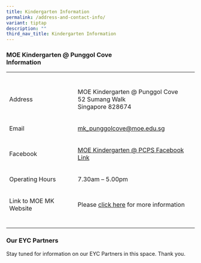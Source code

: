 ```yaml
---
title: Kindergarten Information
permalink: /address-and-contact-info/
variant: tiptap
description: ""
third_nav_title: Kindergarten Information
---
```

<h3>MOE Kindergarten @ Punggol Cove&nbsp;<br>Information</h3>
<table style="minWidth: 50px">
<colgroup>
<col>
<col>
</colgroup>
<tbody>
<tr>
<th rowspan="1" colspan="1">
<p></p>
</th>
<th rowspan="1" colspan="1">
<p></p>
</th>
</tr>
<tr>
<td rowspan="1" colspan="1">
<p>Address</p>
</td>
<td rowspan="1" colspan="1">
<p>MOE Kindergarten @ Punggol Cove&nbsp;
<br>52 Sumang Walk
<br>Singapore 828674</p>
</td>
</tr>
<tr>
<td rowspan="1" colspan="1">
<p>Email</p>
</td>
<td rowspan="1" colspan="1">
<p><a href="mailto:mk_punggolcove@moe.edu.sg" rel="noopener noreferrer nofollow" target="_blank"><u>mk_punggolcove@moe.edu.sg</u></a>
</p>
</td>
</tr>
<tr>
<td rowspan="1" colspan="1">
<p>Facebook</p>
</td>
<td rowspan="1" colspan="1">
<p><a href="https://www.facebook.com/pages/Punggol-Cove-Primary-School" rel="noopener noreferrer nofollow" target="_blank">MOE Kindergarten @ PCPS Facebook Link</a>
</p>
</td>
</tr>
<tr>
<td rowspan="1" colspan="1">
<p>Operating Hours</p>
</td>
<td rowspan="1" colspan="1">
<p>7.30am – 5.00pm</p>
</td>
</tr>
<tr>
<td rowspan="1" colspan="1">
<p>Link to MOE MK Website</p>
</td>
<td rowspan="1" colspan="1">
<p>Please <a href="https://www.moe.gov.sg/preschool/moe-kindergarten" rel="noopener noreferrer nofollow" target="_blank">click here</a> for
more information</p>
</td>
</tr>
<tr>
<td rowspan="1" colspan="1">
<p></p>
</td>
<td rowspan="1" colspan="1">
<p></p>
</td>
</tr>
</tbody>
</table>
<p></p>
<h3>Our EYC Partners</h3>
<p>Stay tuned for information on our EYC Partners in this space. Thank you.</p>
<p></p>